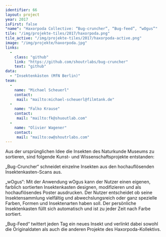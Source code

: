 ```yaml
---
identifier: 66
layout: project
year: 2017
isFirst: false
"name": "Haxorpoda Collective: “Bug-cruncher”, “Bug-feed”, “wOgus”"
tile: "/img/projekte-tiles/2017/haxorpoda.png"
tile_active: "/img/projekte-tiles/2017/haxorpoda-active.png"
image: "/img/projekte/haxorpoda.jpg"
links:
  -
    class: "github"
    link: "https://github.com/shoutrlabs/bug-cruncher"
    text: "github"
data:
  - "Insektenkästen (MfN Berlin)"
team:
  -
    name: "Michael Scheuerl"
    contact:
     mail: "mailto:michael-scheuerl@filmtank.de"
  -
    name: "Falko Krause"
    contact:
     mail: "mailto:fk@shuoutlab.com"
  -
    name: "Olivier Wagener"
    contact:
     mail: "mailto:ow@shoutrlabs.com"
---
```


Aus der ursprünglichen Idee die Insekten des Naturkunde Museums zu sortieren, sind folgende Kunst- und Wissenschaftsprojekte entstanden:
 
„Bug-Cruncher“ schneidet einzelne Insekten aus den hochauflösenden Insektenkasten-Scans aus.
 
„wOgus“: Mit der Anwendung wOgus kann der Nutzer einen eigenen, farblich sortierten Insektenkasten designen, modifizieren und als hochauflösendes Poster ausdrucken. Der Nutzer entscheidet ob seine Insektensammlung vielfältig und abwechslungsreich oder ganz spezielle Farben, Formen und Insektenarten haben soll. Der persönliche Insektenkasten füllt sich automatisch und ist zu jeder Zeit nach Farbe sortiert.
 
„Bug-Feed“ twittert jeden Tag ein neues Insekt und verlinkt dabei sowohl die Originaldaten als auch die anderen Projekte des Haxorpoda-Kollektivs. 

